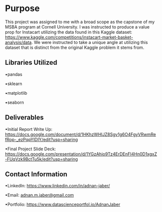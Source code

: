 # Purpose

This project was assigned to me with a broad scope as the capstone of my MSBA program at Cornell University. I was instructed to produce a value prop for Instacart utilizing the data found in this Kaggle dataset: https://www.kaggle.com/competitions/instacart-market-basket-analysis/data.
We were instructed to take a unique angle at utilizing this dataset that is distinct from the original Kaggle problem it stems from.

## Libraries Utilized 

•pandas

•sklearn

•matplotlib

•seaborn


## Deliverables 

•Initial Report Write Up: https://docs.google.com/document/d/1HKhzWHIJZ8Sgv1g6O4FgyVRwmRefRop-_ezPqpYIDIY/edit?usp=sharing

•Final Project Slide Deck: https://docs.google.com/presentation/d/1YGzAhio9Tz4ErDEnFI4Hn0D1xgxZ-FUqVzk9BctTu5k/edit?usp=sharing


## Contact Information
    
•LinkedIn: https://www.linkedin.com/in/adnan-jaber/

•Email: adnan.m.jaber@gmail.com

•Portfolio: https://www.datascienceportfol.io/AdnanJaber 






```python

```


```python

```
